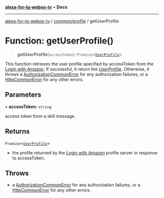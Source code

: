 [**alexa-for-lg-webos-tv**](../../../README.md) • **Docs**

***

[alexa-for-lg-webos-tv](../../../modules.md) / [common/profile](../README.md) / getUserProfile

# Function: getUserProfile()

> **getUserProfile**(`accessToken`): `Promise`\<[`UserProfile`](../interfaces/UserProfile.md)\>

This function retrieves the user profile specified by accessToken from the
[Login with Amazon](https://developer.amazon.com/apps-and-games/login-with-amazon).
If successful, it return the [UserProfile](../interfaces/UserProfile.md). Otherwise, it throws a
[AuthorizationCommonError](../../error/classes/AuthorizationCommonError.md) for
any authorization failures, or a
[HttpCommonError](../../https-request/classes/HttpCommonError.md) for any other errors.

## Parameters

• **accessToken**: `string`

access token from a skill message.

## Returns

`Promise`\<[`UserProfile`](../interfaces/UserProfile.md)\>

- the profile returned by the
[Login with Amazon](https://developer.amazon.com/apps-and-games/login-with-amazon)
profile server in response to accessToken.

## Throws

- a
[AuthorizationCommonError](../../error/classes/AuthorizationCommonError.md) for
any authorization failures, or a
[HttpCommonError](../../https-request/classes/HttpCommonError.md) for any other errors.
